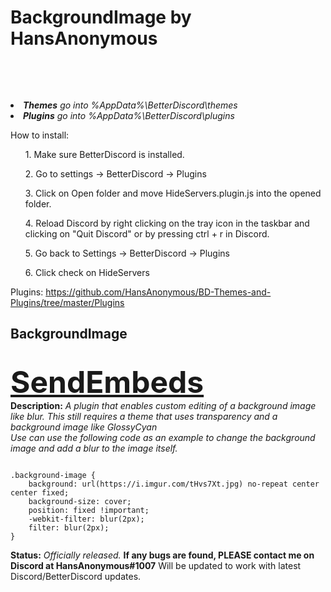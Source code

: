 <h1>BackgroundImage by HansAnonymous</h1>

<br><div align=LEFT><br>

<li><i><b>Themes</b> go into %AppData%\BetterDiscord\themes</i>
<li><i><b>Plugins</b> go into %AppData%\BetterDiscord\plugins</i>

How to install:
<ol>1. Make sure BetterDiscord is installed.</ol>
<ol>2. Go to settings -> BetterDiscord -> Plugins</ol>
<ol>3. Click on Open folder and move HideServers.plugin.js into the opened folder.</ol>
<ol>4. Reload Discord by right clicking on the tray icon in the taskbar and clicking on "Quit Discord" or by pressing ctrl + r in Discord.</ol>
<ol>5. Go back to Settings -> BetterDiscord -> Plugins</ol>
<ol>6. Click check on HideServers</ol>

Plugins: https://github.com/HansAnonymous/BD-Themes-and-Plugins/tree/master/Plugins

<h2>BackgroundImage</h2><br>
<font size="25"><b><DIV ALIGN=LEFT><a href="https://github.com/HansAnonymous/BD-Themes-and-Plugins/blob/master/Plugins/BackgroundImage/BackgroundImage.plugin.js">SendEmbeds</a></div></b></font>
<b>Description:</b><i> A plugin that enables custom editing of a background image like blur. This still requires a theme that uses transparency and a background image like GlossyCyan <br>Use can use the following code as an example to change the background image and add a blur to the image itself.</i><br>
<pre><code>
.background-image {
    background: url(https://i.imgur.com/tHvs7Xt.jpg) no-repeat center center fixed;
    background-size: cover;
    position: fixed !important;
    -webkit-filter: blur(2px);
    filter: blur(2px);
}
</code></pre>
<b>Status:</b> <i>Officially released.</i> <b>If any bugs are found, PLEASE contact me on Discord at HansAnonymous#1007</b> Will be updated to work with latest Discord/BetterDiscord updates.<br>

